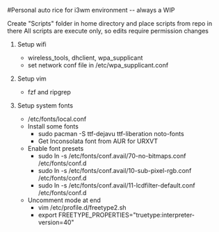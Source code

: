 #Personal auto rice for i3wm environment -- always a WIP

Create "Scripts" folder in home directory and place scripts from repo in there
All scripts are execute only, so edits require permission changes

1. Setup wifi
    - wireless_tools, dhclient, wpa_supplicant
    - set network conf file in /etc/wpa_supplicant.conf

2. Setup vim
    - fzf and ripgrep

3. Setup system fonts
    - /etc/fonts/local.conf
    - Install some fonts
        - sudo pacman -S ttf-dejavu ttf-liberation noto-fonts
        - Get Inconsolata font from AUR for URXVT
    - Enable font presets
        - sudo ln -s /etc/fonts/conf.avail/70-no-bitmaps.conf /etc/fonts/conf.d
        - sudo ln -s /etc/fonts/conf.avail/10-sub-pixel-rgb.conf /etc/fonts/conf.d
        - sudo ln -s /etc/fonts/conf.avail/11-lcdfilter-default.conf /etc/fonts/conf.d
    - Uncomment mode at end
        - vim /etc/profile.d/freetype2.sh
        - export FREETYPE_PROPERTIES="truetype:interpreter-version=40"
